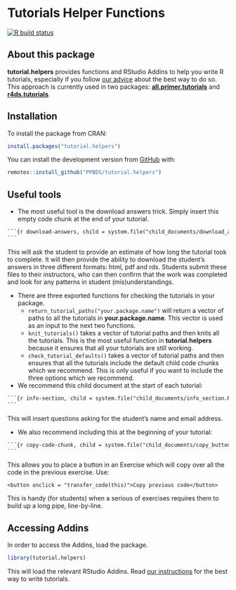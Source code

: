 
<!-- README.md is generated from README.Rmd. Edit ONLY this file if needed. But, after you edit it, you NEED TO KNIT IT BY HAND in order to create the new README.md, which is the thing which is actually used. -->

# Tutorials Helper Functions

<!-- badges: start -->

[![R build
status](https://github.com/PPBDS/tutorial.helpers/workflows/R-CMD-check/badge.svg)](https://github.com/PPBDS/tutorial.helpers/actions)
<!-- badges: end -->

## About this package

**tutorial.helpers** provides functions and RStudio Addins to help you
write R tutorials, especially if you follow [our
advice](https://ppbds.github.io/tutorial.helpers/articles/instructions.html)
about the best way to do so. This approach is currently used in two
packages:
[**all.primer.tutorials**](https://ppbds.github.io/all.primer.tutorials/)
and [**r4ds.tutorials**](https://ppbds.github.io/r4ds.tutorials/).

## Installation

To install the package from CRAN:

``` r
install.packages("tutorial.helpers")
```

You can install the development version from
[GitHub](https://github.com/) with:

``` r
remotes::install_github("PPBDS/tutorial.helpers")
```

## Useful tools

- The most useful tool is the download answers trick. Simply insert this
  empty code chunk at the end of your tutorial.

```` default
```{r download-answers, child = system.file("child_documents/download_answers.Rmd", package = "tutorial.helpers")}
```
````

This will ask the student to provide an estimate of how long the
tutorial took to complete. It will then provide the ability to download
the student’s answers in three different formats: html, pdf and rds.
Students submit these files to their instructors, who can then confirm
that the work was completed and look for any patterns in student
(mis)understandings.

- There are three exported functions for checking the tutorials in your
  package.
  - `return_tutorial_paths("your.package.name")` will return a vector of
    paths to all the tutorials in **your.package.name**. This vector is
    used as an input to the next two functions.
  - `knit_tutorials()` takes a vector of tutorial paths and then knits
    all the tutorials. This is the most useful function in
    **tutorial.helpers** because it ensures that all your tutorials are
    still working.
  - `check_tutorial_defaults()` takes a vector of tutorial paths and
    then ensures that all the tutorials include the default child code
    chunks which we recommend. This is only useful if you want to
    include the three options which we recommend.
- We recommend this child document at the start of each tutorial:

```` default
```{r info-section, child = system.file("child_documents/info_section.Rmd", package = "tutorial.helpers")}
```
````

This will insert questions asking for the student’s name and email
address.

- We also recommend including this at the beginning of your tutorial:

```` default
```{r copy-code-chunk, child = system.file("child_documents/copy_button.Rmd", package = "tutorial.helpers")}
```
````

This allows you to place a button in an Exercise which will copy over
all the code in the previous exercise. Use:

    <button onclick = "transfer_code(this)">Copy previous code</button>

This is handy (for students) when a serious of exercises requires them
to build up a long pipe, line-by-line.

## Accessing Addins

In order to access the Addins, load the package.

``` r
library(tutorial.helpers)
```

This will load the relevant RStudio Addins. Read [our
instructions](https://ppbds.github.io/tutorial.helpers/articles/instructions.html)
for the best way to write tutorials.
